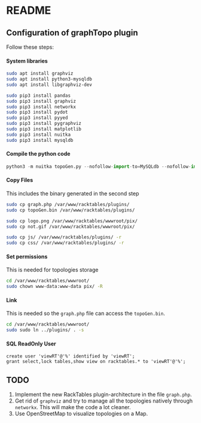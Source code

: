 # README #

## Configuration of graphTopo plugin ##

Follow these steps:

#### System libraries

```bash
sudo apt install graphviz 
sudo apt install python3-mysqldb
sudo apt install libgraphviz-dev 

sudo pip3 install pandas
sudo pip3 install graphviz
sudo pip3 install networkx
sudo pip3 install pydot
sudo pip3 install pyyed
sudo pip3 install pygraphviz
sudo pip3 install matplotlib
sudo pip3 install nuitka
sudo pip3 install mysqldb
```

#### Compile the python code

```python
python3 -m nuitka topoGen.py --nofollow-import-to=MySQLdb --nofollow-import-to=graphviz --nofollow-import-to=pydot --nofollow-import-to=time --nofollow-import-to=sys --nofollow-import-to=functools --nofollow-import-to=datetime --nofollow-import-to=pandas --nofollow-import-to=networkx --nofollow-import-to=operator --nofollow-import-to=itertools --nofollow-import-to=re --nofollow-import-to=matplotlib --follow-imports
```

#### Copy Files
This includes the binary generated in the second step

```bash
sudo cp graph.php /var/www/racktables/plugins/
sudo cp topoGen.bin /var/www/racktables/plugins/

sudo cp logo.png /var/www/racktables/wwwroot/pix/
sudo cp not.gif /var/www/racktables/wwwroot/pix/

sudo cp js/ /var/www/racktables/plugins/ -r
sudo cp css/ /var/www/racktables/plugins/ -r
```

#### Set permissions
This is needed for topologies storage
```bash
cd /var/www/racktables/wwwroot/
sudo chown www-data:www-data pix/ -R
```

#### Link 
This is needed so the `graph.php` file can access the `topoGen.bin`.
```bash
cd /var/www/racktables/wwwroot/
sudo sudo ln ../plugins/ . -s
```

#### SQL ReadOnly User

```mysql
create user 'viewRT'@'%' identified by 'viewRT';
grant select,lock tables,show view on racktables.* to 'viewRT'@'%';
```

## TODO

1. Implement the new RackTables plugin-architecture in the file `graph.php`.
2. Get rid of `graphviz` and try to manage all the topologies natively through `networkx`. This will make the code a lot cleaner.
3. Use OpenStreetMap to visualize topologies on a Map.